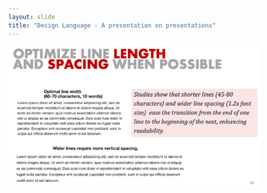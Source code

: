 ```yaml
---
layout: slide
title: "Design Language - A presentation on presentations"
---
```


![slide53](/assets/_images/Slide53.png)

